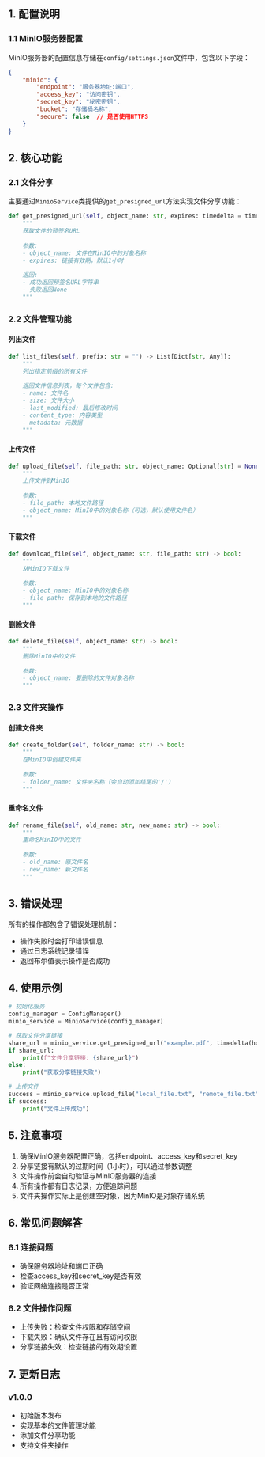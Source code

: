 

## 1. 配置说明

### 1.1 MinIO服务器配置

MinIO服务器的配置信息存储在`config/settings.json`文件中，包含以下字段：

```json
{
    "minio": {
        "endpoint": "服务器地址:端口",
        "access_key": "访问密钥",
        "secret_key": "秘密密钥",
        "bucket": "存储桶名称",
        "secure": false  // 是否使用HTTPS
    }
}
```

## 2. 核心功能

### 2.1 文件分享

主要通过`MinioService`类提供的`get_presigned_url`方法实现文件分享功能：

```python
def get_presigned_url(self, object_name: str, expires: timedelta = timedelta(hours=1)) -> Optional[str]:
    """
    获取文件的预签名URL
    
    参数:
    - object_name: 文件在MinIO中的对象名称
    - expires: 链接有效期，默认1小时
    
    返回:
    - 成功返回预签名URL字符串
    - 失败返回None
    """
```

### 2.2 文件管理功能

#### 列出文件
```python
def list_files(self, prefix: str = "") -> List[Dict[str, Any]]:
    """
    列出指定前缀的所有文件
    
    返回文件信息列表，每个文件包含:
    - name: 文件名
    - size: 文件大小
    - last_modified: 最后修改时间
    - content_type: 内容类型
    - metadata: 元数据
    """
```

#### 上传文件
```python
def upload_file(self, file_path: str, object_name: Optional[str] = None) -> bool:
    """
    上传文件到MinIO
    
    参数:
    - file_path: 本地文件路径
    - object_name: MinIO中的对象名称（可选，默认使用文件名）
    """
```

#### 下载文件
```python
def download_file(self, object_name: str, file_path: str) -> bool:
    """
    从MinIO下载文件
    
    参数:
    - object_name: MinIO中的对象名称
    - file_path: 保存到本地的文件路径
    """
```

#### 删除文件
```python
def delete_file(self, object_name: str) -> bool:
    """
    删除MinIO中的文件
    
    参数:
    - object_name: 要删除的文件对象名称
    """
```

### 2.3 文件夹操作

#### 创建文件夹
```python
def create_folder(self, folder_name: str) -> bool:
    """
    在MinIO中创建文件夹
    
    参数:
    - folder_name: 文件夹名称（会自动添加结尾的'/'）
    """
```

#### 重命名文件
```python
def rename_file(self, old_name: str, new_name: str) -> bool:
    """
    重命名MinIO中的文件
    
    参数:
    - old_name: 原文件名
    - new_name: 新文件名
    """
```

## 3. 错误处理

所有的操作都包含了错误处理机制：
- 操作失败时会打印错误信息
- 通过日志系统记录错误
- 返回布尔值表示操作是否成功

## 4. 使用示例

```python
# 初始化服务
config_manager = ConfigManager()
minio_service = MinioService(config_manager)

# 获取文件分享链接
share_url = minio_service.get_presigned_url("example.pdf", timedelta(hours=24))
if share_url:
    print(f"文件分享链接: {share_url}")
else:
    print("获取分享链接失败")

# 上传文件
success = minio_service.upload_file("local_file.txt", "remote_file.txt")
if success:
    print("文件上传成功")
```

## 5. 注意事项

1. 确保MinIO服务器配置正确，包括endpoint、access_key和secret_key
2. 分享链接有默认的过期时间（1小时），可以通过参数调整
3. 文件操作前会自动验证与MinIO服务器的连接
4. 所有操作都有日志记录，方便追踪问题
5. 文件夹操作实际上是创建空对象，因为MinIO是对象存储系统

## 6. 常见问题解答

### 6.1 连接问题
- 确保服务器地址和端口正确
- 检查access_key和secret_key是否有效
- 验证网络连接是否正常

### 6.2 文件操作问题
- 上传失败：检查文件权限和存储空间
- 下载失败：确认文件存在且有访问权限
- 分享链接失效：检查链接的有效期设置

## 7. 更新日志

### v1.0.0
- 初始版本发布
- 实现基本的文件管理功能
- 添加文件分享功能
- 支持文件夹操作 